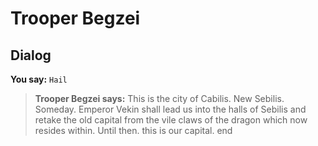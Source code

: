 # Trooper Begzei


## Dialog

**You say:** `Hail`



>**Trooper Begzei says:** This is the city of Cabilis. New Sebilis.  Someday. Emperor Vekin shall lead us into the halls of Sebilis and retake the old capital from the vile claws of the dragon which now resides within.  Until then. this is our capital.
end





